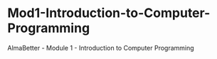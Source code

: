 # Mod1-Introduction-to-Computer-Programming
AlmaBetter - Module 1 - Introduction to Computer Programming
